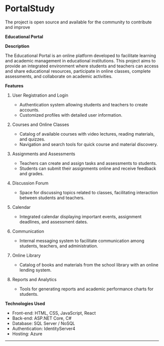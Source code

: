 # PortalStudy
The project is open source and available for the community to contribute and improve


**Educational Portal**

**Description**

The Educational Portal is an online platform developed to facilitate learning and academic management in educational institutions. This project aims to provide an integrated environment where students and teachers can access and share educational resources, participate in online classes, complete assessments, and collaborate on academic activities.

**Features**

1. User Registration and Login
   - Authentication system allowing students and teachers to create accounts.
   - Customized profiles with detailed user information.

2. Courses and Online Classes
   - Catalog of available courses with video lectures, reading materials, and quizzes.
   - Navigation and search tools for quick course and material discovery.

3. Assignments and Assessments
   - Teachers can create and assign tasks and assessments to students.
   - Students can submit their assignments online and receive feedback and grades.

4. Discussion Forum
   - Space for discussing topics related to classes, facilitating interaction between students and teachers.

5. Calendar
   - Integrated calendar displaying important events, assignment deadlines, and assessment dates.

6. Communication
   - Internal messaging system to facilitate communication among students, teachers, and administration.

7. Online Library
   - Catalog of books and materials from the school library with an online lending system.

8. Reports and Analytics
   - Tools for generating reports and academic performance charts for students.

**Technologies Used**

- Front-end: HTML, CSS, JavaScript, React
- Back-end: ASP.NET Core, C#
- Database: SQL Server / NoSQL
- Authentication: IdentityServer4
- Hosting: Azure
------------------------------------------------------

